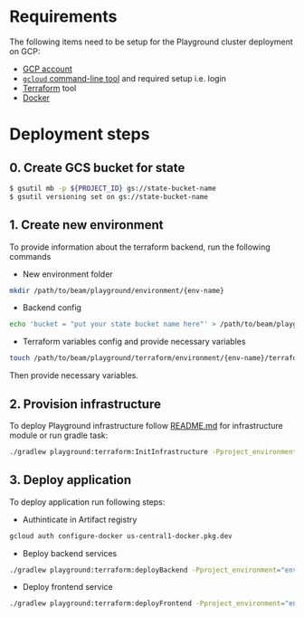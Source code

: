 <!--
    Licensed to the Apache Software Foundation (ASF) under one
    or more contributor license agreements.  See the NOTICE file
    distributed with this work for additional information
    regarding copyright ownership.  The ASF licenses this file
    to you under the Apache License, Version 2.0 (the
    "License"); you may not use this file except in compliance
    with the License.  You may obtain a copy of the License at

      http://www.apache.org/licenses/LICENSE-2.0

    Unless required by applicable law or agreed to in writing,
    software distributed under the License is distributed on an
    "AS IS" BASIS, WITHOUT WARRANTIES OR CONDITIONS OF ANY
    KIND, either express or implied.  See the License for the
    specific language governing permissions and limitations
    under the License.
-->

# Requirements

The following items need to be setup for the Playground cluster deployment on GCP:

* [GCP account](https://cloud.google.com/)
* [`gcloud` command-line tool](https://cloud.google.com/sdk/gcloud) and required setup i.e. login
* [Terraform](https://www.terraform.io/downloads.html) tool
* [Docker](https://www.docker.com/get-started)

# Deployment steps

## 0. Create GCS bucket for state

```bash
$ gsutil mb -p ${PROJECT_ID} gs://state-bucket-name
$ gsutil versioning set on gs://state-bucket-name
```

## 1. Create new environment

To provide information about the terraform backend, run the following commands

* New environment folder

```bash
mkdir /path/to/beam/playground/environment/{env-name}
```

* Backend config

```bash
echo 'bucket = "put your state bucket name here"' > /path/to/beam/playground/terraform/environment/{env-name}/state.tfbackend
```

* Terraform variables config and provide necessary variables

```bash
touch /path/to/beam/playground/terraform/environment/{env-name}/terraform.tfvars
```

Then provide necessary variables.

## 2. Provision infrastructure

To deploy Playground infrastructure follow [README.md](./infrastructure/README.md) for infrastructure module or run
gradle task:

```bash
./gradlew playground:terraform:InitInfrastructure -Pproject_environment="env-name" -Pdocker-tag="tag"
```

## 3. Deploy application

To deploy application run following steps:

* Authinticate in Artifact registry

```bash
gcloud auth configure-docker us-central1-docker.pkg.dev
```

* Вeploy backend services

```bash
./gradlew playground:terraform:deployBackend -Pproject_environment="env-name" -Pdocker-tag="tag"
```

* Deploy frontend service

```bash
./gradlew playground:terraform:deployFrontend -Pproject_environment="env-name" -Pdocker-tag="tag"
```
